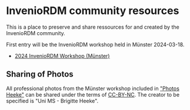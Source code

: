# InvenioRDM community resources

This is a place to preserve and share ressources for and created by the InvenioRDM community.

First entry will be the InvenioRDM workshop held in Münster 2024-03-18.

- [2024 InvenioRDM Workshop (Münster)](https://github.com/ulbmuenster/InvenioRDM-community/tree/main/2024-3-18_inveniordm_workshop_muenster)

## Sharing of Photos

All professional photos from the Münster workshop included in ["Photos Heeke"](https://github.com/ulbmuenster/InvenioRDM-community/tree/main/2024-3-18_inveniordm_workshop_muenster/photos/Photos_Heeke) can be shared under the terms of [CC-BY-NC](https://creativecommons.org/licenses/by-nc/4.0/). The creator to be specified is "Uni MS - Brigitte Heeke".


